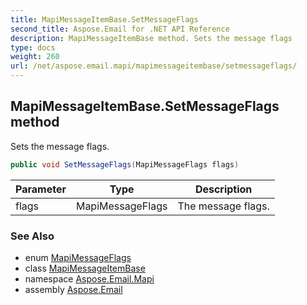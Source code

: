 ```yaml
---
title: MapiMessageItemBase.SetMessageFlags
second_title: Aspose.Email for .NET API Reference
description: MapiMessageItemBase method. Sets the message flags
type: docs
weight: 260
url: /net/aspose.email.mapi/mapimessageitembase/setmessageflags/
---
```

## MapiMessageItemBase.SetMessageFlags method

Sets the message flags.

```csharp
public void SetMessageFlags(MapiMessageFlags flags)
```

| Parameter | Type | Description |
| --- | --- | --- |
| flags | MapiMessageFlags | The message flags. |

### See Also

* enum [MapiMessageFlags](../../mapimessageflags/)
* class [MapiMessageItemBase](../)
* namespace [Aspose.Email.Mapi](../../mapimessageitembase/)
* assembly [Aspose.Email](../../../)


